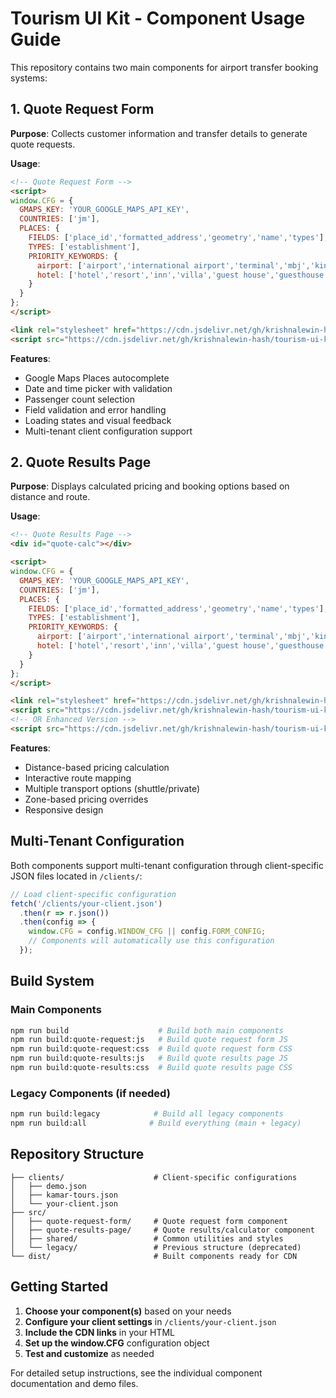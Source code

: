 # Tourism UI Kit - Component Usage Guide

This repository contains two main components for airport transfer booking systems:

## 1. Quote Request Form
**Purpose**: Collects customer information and transfer details to generate quote requests.

**Usage**:
```html
<!-- Quote Request Form -->
<script>
window.CFG = {
  GMAPS_KEY: 'YOUR_GOOGLE_MAPS_API_KEY',
  COUNTRIES: ['jm'],
  PLACES: {
    FIELDS: ['place_id','formatted_address','geometry','name','types'],
    TYPES: ['establishment'],
    PRIORITY_KEYWORDS: {
      airport: ['airport','international airport','terminal','mbj','kin','ocj','neg','ktp'],
      hotel: ['hotel','resort','inn','villa','guest house','guesthouse','lodgings','spa','apartments','suite','suites','bnb']
    }
  }
};
</script>

<link rel="stylesheet" href="https://cdn.jsdelivr.net/gh/krishnalewin-hash/tourism-ui-kit@main/dist/quote-request-form.min.css">
<script src="https://cdn.jsdelivr.net/gh/krishnalewin-hash/tourism-ui-kit@main/dist/quote-request-form.min.js"></script>
```

**Features**:
- Google Maps Places autocomplete
- Date and time picker with validation
- Passenger count selection
- Field validation and error handling
- Loading states and visual feedback
- Multi-tenant client configuration support

## 2. Quote Results Page
**Purpose**: Displays calculated pricing and booking options based on distance and route.

**Usage**:
```html
<!-- Quote Results Page -->
<div id="quote-calc"></div>

<script>
window.CFG = {
  GMAPS_KEY: 'YOUR_GOOGLE_MAPS_API_KEY',
  COUNTRIES: ['jm'],
  PLACES: {
    FIELDS: ['place_id','formatted_address','geometry','name','types'],
    TYPES: ['establishment'],
    PRIORITY_KEYWORDS: {
      airport: ['airport','international airport','terminal','mbj','kin','ocj','neg','ktp'],
      hotel: ['hotel','resort','inn','villa','guest house','guesthouse','lodgings','spa','apartments','suite','suites','bnb']
    }
  }
};
</script>

<link rel="stylesheet" href="https://cdn.jsdelivr.net/gh/krishnalewin-hash/tourism-ui-kit@main/dist/quote-results-page.min.css">
<script src="https://cdn.jsdelivr.net/gh/krishnalewin-hash/tourism-ui-kit@main/dist/quote-results-page.min.js"></script>
<!-- OR Enhanced Version -->
<script src="https://cdn.jsdelivr.net/gh/krishnalewin-hash/tourism-ui-kit@main/dist/quote-results-page-enhanced.min.js"></script>
```

**Features**:
- Distance-based pricing calculation
- Interactive route mapping
- Multiple transport options (shuttle/private)
- Zone-based pricing overrides
- Responsive design

## Multi-Tenant Configuration

Both components support multi-tenant configuration through client-specific JSON files located in `/clients/`:

```javascript
// Load client-specific configuration
fetch('/clients/your-client.json')
  .then(r => r.json())
  .then(config => {
    window.CFG = config.WINDOW_CFG || config.FORM_CONFIG;
    // Components will automatically use this configuration
  });
```

## Build System

### Main Components
```bash
npm run build                    # Build both main components
npm run build:quote-request:js   # Build quote request form JS
npm run build:quote-request:css  # Build quote request form CSS
npm run build:quote-results:js   # Build quote results page JS
npm run build:quote-results:css  # Build quote results page CSS
```

### Legacy Components (if needed)
```bash
npm run build:legacy            # Build all legacy components
npm run build:all              # Build everything (main + legacy)
```

## Repository Structure

```
├── clients/                    # Client-specific configurations
│   ├── demo.json
│   ├── kamar-tours.json
│   └── your-client.json
├── src/
│   ├── quote-request-form/     # Quote request form component
│   ├── quote-results-page/     # Quote results/calculator component
│   ├── shared/                 # Common utilities and styles
│   └── legacy/                 # Previous structure (deprecated)
└── dist/                       # Built components ready for CDN
```

## Getting Started

1. **Choose your component(s)** based on your needs
2. **Configure your client settings** in `/clients/your-client.json`
3. **Include the CDN links** in your HTML
4. **Set up the window.CFG** configuration object
5. **Test and customize** as needed

For detailed setup instructions, see the individual component documentation and demo files.